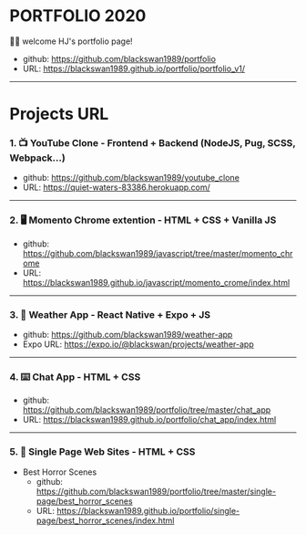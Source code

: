 # PORTFOLIO 2020

🥳🥳 welcome HJ's portfolio page!

- github: https://github.com/blackswan1989/portfolio
- URL: https://blackswan1989.github.io/portfolio/portfolio_v1/

---

# Projects URL

### 1. 📺 YouTube Clone - Frontend + Backend (NodeJS, Pug, SCSS, Webpack...)

- github: https://github.com/blackswan1989/youtube_clone
- URL: https://quiet-waters-83386.herokuapp.com/

---

### 2. 🖥 Momento Chrome extention - HTML + CSS + Vanilla JS

- github: https://github.com/blackswan1989/javascript/tree/master/momento_chrome
- URL: https://blackswan1989.github.io/javascript/momento_crome/index.html

---

### 3. 📱 Weather App - React Native + Expo + JS

- github: https://github.com/blackswan1989/weather-app
- Expo URL: https://expo.io/@blackswan/projects/weather-app

---

### 4. ⌨️ Chat App - HTML + CSS

- github: https://github.com/blackswan1989/portfolio/tree/master/chat_app
- URL: https://blackswan1989.github.io/portfolio/chat_app/index.html

---

### 5. 🌆 Single Page Web Sites - HTML + CSS

- Best Horror Scenes
  - github: https://github.com/blackswan1989/portfolio/tree/master/single-page/best_horror_scenes
  - URL: https://blackswan1989.github.io/portfolio/single-page/best_horror_scenes/index.html
